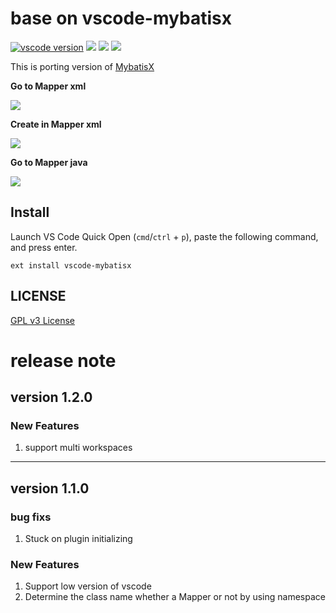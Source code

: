 # base on vscode-mybatisx

[![vscode version][vs-image]][vs-url]
![][install-url]
![][rate-url]
![][license-url]

This is porting version of [MybatisX](https://gitee.com/baomidou/MybatisX)

**Go to Mapper xml**

![](https://raw.githubusercontent.com/leftstick/vscode-mybatisx/master/images/gotoxml.gif)

**Create in Mapper xml**

![](https://raw.githubusercontent.com/leftstick/vscode-mybatisx/master/images/create.gif)

**Go to Mapper java**

![](https://raw.githubusercontent.com/leftstick/vscode-mybatisx/master/images/gotojava.gif)

## Install

Launch VS Code Quick Open (`cmd`/`ctrl` + `p`), paste the following command, and press enter.

```
ext install vscode-mybatisx
```

## LICENSE

[GPL v3 License](https://raw.githubusercontent.com/leftstick/vscode-mybatisx/master/LICENSE)

[vs-url]: https://marketplace.visualstudio.com/items?itemName=niko.vsc-mybatis
[vs-image]: https://vsmarketplacebadge.apphb.com/version/niko.vsc-mybatis.svg
[install-url]: https://vsmarketplacebadge.apphb.com/installs/niko.vsc-mybatis.svg
[rate-url]: https://vsmarketplacebadge.apphb.com/rating/niko.vsc-mybatis.svg
[license-url]: https://img.shields.io/github/license/leftstick/vscode-mybatisx.svg

# release note

## version 1.2.0

### New Features

1. support multi workspaces

---

## version 1.1.0

### bug fixs

1. Stuck on plugin initializing

### New Features

1. Support low version of vscode
2. Determine the class name whether a Mapper or not by using namespace
